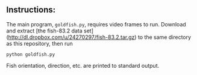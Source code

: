 ## Instructions:

The main program, `goldfish.py`, requires video frames to run. Download
and extract [the fish-83.2 data set]
(http://dl.dropbox.com/u/24270297/fish-83.2.tar.gz) to the same
directory as this repository, then run

    python goldfish.py

Fish orientation, direction, etc. are printed to standard output.
